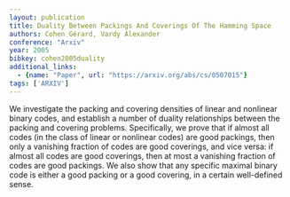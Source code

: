 ```yaml
---
layout: publication
title: Duality Between Packings And Coverings Of The Hamming Space
authors: Cohen Gérard, Vardy Alexander
conference: "Arxiv"
year: 2005
bibkey: cohen2005duality
additional_links:
  - {name: "Paper", url: "https://arxiv.org/abs/cs/0507015"}
tags: ['ARXIV']
---
```

We investigate the packing and covering densities of linear and nonlinear
binary codes, and establish a number of duality relationships between the
packing and covering problems. Specifically, we prove that if almost all codes
(in the class of linear or nonlinear codes) are good packings, then only a
vanishing fraction of codes are good coverings, and vice versa: if almost all
codes are good coverings, then at most a vanishing fraction of codes are good
packings. We also show that any specific maximal binary code is either a good
packing or a good covering, in a certain well-defined sense.
